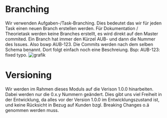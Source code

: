 # Branching
Wir verwenden Aufgaben-/Task-Branching. Dies bedeutet das wir für jeden Task einen neuen Branch erstellen werden. Für Dokumentation / Theorietask werden keine Branches erstellt, es wird direkt auf den Master commited. Ein Branch hat immer den Kürzel AUB- und dann die Nummer des Issues. Also bswp AUB-123. Die Commits werden nach dem selben Schema benannt. Dort folgt einfach noch eine Beschreiung. Bsp: AUB-123: fixed typo.
![grafik](https://github.com/user-attachments/assets/a1a0f457-ce75-4619-9d0d-73da735492d2)

# Versioning
Wir werden im Rahmen dieses Moduls auf die Verison 1.0.0 hinarbeiten. Dabei werden nur die 0.x.y Nummern geändert. Dies gibt uns viel Freiheit in der Entwicklung, da alles vor der Version 1.0.0 im Entwicklungszustand ist, und keine Rücksicht in Bezug auf Kunden bzgl. Breaking Changes o.ä genommen werden muss.
